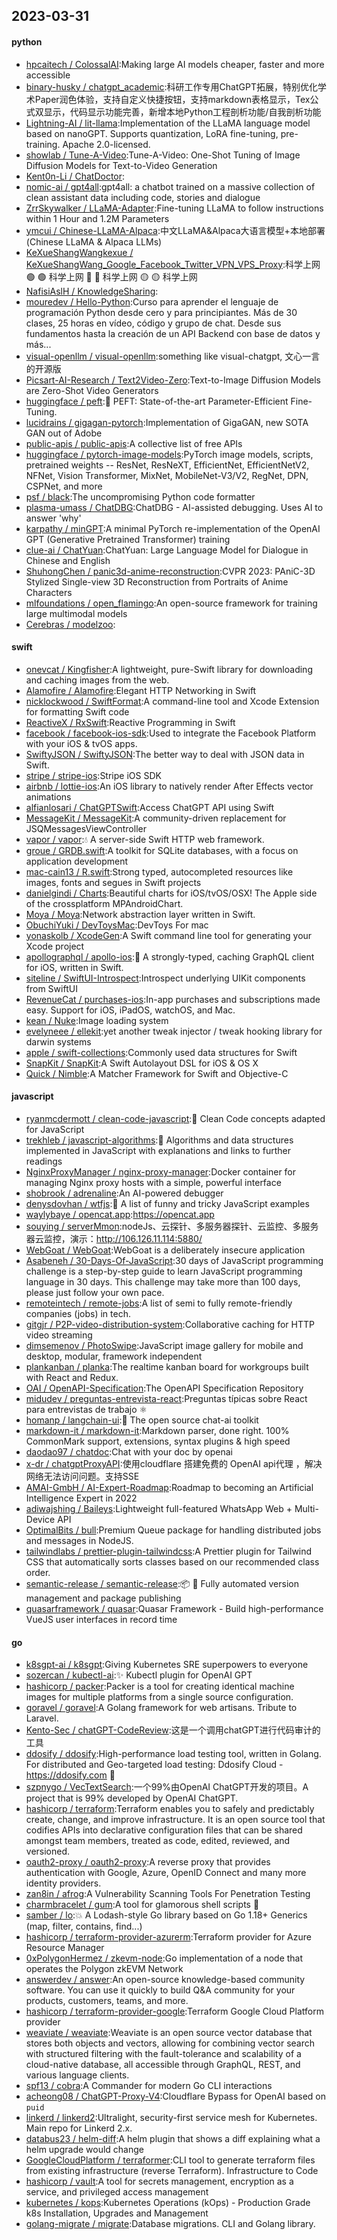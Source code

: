 ## 2023-03-31

#### python
* [hpcaitech / ColossalAI](https://github.com/hpcaitech/ColossalAI):Making large AI models cheaper, faster and more accessible
* [binary-husky / chatgpt_academic](https://github.com/binary-husky/chatgpt_academic):科研工作专用ChatGPT拓展，特别优化学术Paper润色体验，支持自定义快捷按钮，支持markdown表格显示，Tex公式双显示，代码显示功能完善，新增本地Python工程剖析功能/自我剖析功能
* [Lightning-AI / lit-llama](https://github.com/Lightning-AI/lit-llama):Implementation of the LLaMA language model based on nanoGPT. Supports quantization, LoRA fine-tuning, pre-training. Apache 2.0-licensed.
* [showlab / Tune-A-Video](https://github.com/showlab/Tune-A-Video):Tune-A-Video: One-Shot Tuning of Image Diffusion Models for Text-to-Video Generation
* [Kent0n-Li / ChatDoctor](https://github.com/Kent0n-Li/ChatDoctor):
* [nomic-ai / gpt4all](https://github.com/nomic-ai/gpt4all):gpt4all: a chatbot trained on a massive collection of clean assistant data including code, stories and dialogue
* [ZrrSkywalker / LLaMA-Adapter](https://github.com/ZrrSkywalker/LLaMA-Adapter):Fine-tuning LLaMA to follow instructions within 1 Hour and 1.2M Parameters
* [ymcui / Chinese-LLaMA-Alpaca](https://github.com/ymcui/Chinese-LLaMA-Alpaca):中文LLaMA&Alpaca大语言模型+本地部署 (Chinese LLaMA & Alpaca LLMs)
* [KeXueShangWangkexue / KeXueShangWang_Google_Facebook_Twitter_VPN_VPS_Proxy](https://github.com/KeXueShangWangkexue/KeXueShangWang_Google_Facebook_Twitter_VPN_VPS_Proxy):科学上网
🟢
🟢
科学上网
🔴
🔴
科学上网
🟡
🟡
科学上网
* [NafisiAslH / KnowledgeSharing](https://github.com/NafisiAslH/KnowledgeSharing):
* [mouredev / Hello-Python](https://github.com/mouredev/Hello-Python):Curso para aprender el lenguaje de programación Python desde cero y para principiantes. Más de 30 clases, 25 horas en vídeo, código y grupo de chat. Desde sus fundamentos hasta la creación de un API Backend con base de datos y más...
* [visual-openllm / visual-openllm](https://github.com/visual-openllm/visual-openllm):something like visual-chatgpt, 文心一言的开源版
* [Picsart-AI-Research / Text2Video-Zero](https://github.com/Picsart-AI-Research/Text2Video-Zero):Text-to-Image Diffusion Models are Zero-Shot Video Generators
* [huggingface / peft](https://github.com/huggingface/peft):🤗
PEFT: State-of-the-art Parameter-Efficient Fine-Tuning.
* [lucidrains / gigagan-pytorch](https://github.com/lucidrains/gigagan-pytorch):Implementation of GigaGAN, new SOTA GAN out of Adobe
* [public-apis / public-apis](https://github.com/public-apis/public-apis):A collective list of free APIs
* [huggingface / pytorch-image-models](https://github.com/huggingface/pytorch-image-models):PyTorch image models, scripts, pretrained weights -- ResNet, ResNeXT, EfficientNet, EfficientNetV2, NFNet, Vision Transformer, MixNet, MobileNet-V3/V2, RegNet, DPN, CSPNet, and more
* [psf / black](https://github.com/psf/black):The uncompromising Python code formatter
* [plasma-umass / ChatDBG](https://github.com/plasma-umass/ChatDBG):ChatDBG - AI-assisted debugging. Uses AI to answer 'why'
* [karpathy / minGPT](https://github.com/karpathy/minGPT):A minimal PyTorch re-implementation of the OpenAI GPT (Generative Pretrained Transformer) training
* [clue-ai / ChatYuan](https://github.com/clue-ai/ChatYuan):ChatYuan: Large Language Model for Dialogue in Chinese and English
* [ShuhongChen / panic3d-anime-reconstruction](https://github.com/ShuhongChen/panic3d-anime-reconstruction):CVPR 2023: PAniC-3D Stylized Single-view 3D Reconstruction from Portraits of Anime Characters
* [mlfoundations / open_flamingo](https://github.com/mlfoundations/open_flamingo):An open-source framework for training large multimodal models
* [Cerebras / modelzoo](https://github.com/Cerebras/modelzoo):

#### swift
* [onevcat / Kingfisher](https://github.com/onevcat/Kingfisher):A lightweight, pure-Swift library for downloading and caching images from the web.
* [Alamofire / Alamofire](https://github.com/Alamofire/Alamofire):Elegant HTTP Networking in Swift
* [nicklockwood / SwiftFormat](https://github.com/nicklockwood/SwiftFormat):A command-line tool and Xcode Extension for formatting Swift code
* [ReactiveX / RxSwift](https://github.com/ReactiveX/RxSwift):Reactive Programming in Swift
* [facebook / facebook-ios-sdk](https://github.com/facebook/facebook-ios-sdk):Used to integrate the Facebook Platform with your iOS & tvOS apps.
* [SwiftyJSON / SwiftyJSON](https://github.com/SwiftyJSON/SwiftyJSON):The better way to deal with JSON data in Swift.
* [stripe / stripe-ios](https://github.com/stripe/stripe-ios):Stripe iOS SDK
* [airbnb / lottie-ios](https://github.com/airbnb/lottie-ios):An iOS library to natively render After Effects vector animations
* [alfianlosari / ChatGPTSwift](https://github.com/alfianlosari/ChatGPTSwift):Access ChatGPT API using Swift
* [MessageKit / MessageKit](https://github.com/MessageKit/MessageKit):A community-driven replacement for JSQMessagesViewController
* [vapor / vapor](https://github.com/vapor/vapor):💧
A server-side Swift HTTP web framework.
* [groue / GRDB.swift](https://github.com/groue/GRDB.swift):A toolkit for SQLite databases, with a focus on application development
* [mac-cain13 / R.swift](https://github.com/mac-cain13/R.swift):Strong typed, autocompleted resources like images, fonts and segues in Swift projects
* [danielgindi / Charts](https://github.com/danielgindi/Charts):Beautiful charts for iOS/tvOS/OSX! The Apple side of the crossplatform MPAndroidChart.
* [Moya / Moya](https://github.com/Moya/Moya):Network abstraction layer written in Swift.
* [ObuchiYuki / DevToysMac](https://github.com/ObuchiYuki/DevToysMac):DevToys For mac
* [yonaskolb / XcodeGen](https://github.com/yonaskolb/XcodeGen):A Swift command line tool for generating your Xcode project
* [apollographql / apollo-ios](https://github.com/apollographql/apollo-ios):📱
A strongly-typed, caching GraphQL client for iOS, written in Swift.
* [siteline / SwiftUI-Introspect](https://github.com/siteline/SwiftUI-Introspect):Introspect underlying UIKit components from SwiftUI
* [RevenueCat / purchases-ios](https://github.com/RevenueCat/purchases-ios):In-app purchases and subscriptions made easy. Support for iOS, iPadOS, watchOS, and Mac.
* [kean / Nuke](https://github.com/kean/Nuke):Image loading system
* [evelyneee / ellekit](https://github.com/evelyneee/ellekit):yet another tweak injector / tweak hooking library for darwin systems
* [apple / swift-collections](https://github.com/apple/swift-collections):Commonly used data structures for Swift
* [SnapKit / SnapKit](https://github.com/SnapKit/SnapKit):A Swift Autolayout DSL for iOS & OS X
* [Quick / Nimble](https://github.com/Quick/Nimble):A Matcher Framework for Swift and Objective-C

#### javascript
* [ryanmcdermott / clean-code-javascript](https://github.com/ryanmcdermott/clean-code-javascript):🛁
Clean Code concepts adapted for JavaScript
* [trekhleb / javascript-algorithms](https://github.com/trekhleb/javascript-algorithms):📝
Algorithms and data structures implemented in JavaScript with explanations and links to further readings
* [NginxProxyManager / nginx-proxy-manager](https://github.com/NginxProxyManager/nginx-proxy-manager):Docker container for managing Nginx proxy hosts with a simple, powerful interface
* [shobrook / adrenaline](https://github.com/shobrook/adrenaline):An AI-powered debugger
* [denysdovhan / wtfjs](https://github.com/denysdovhan/wtfjs):🤪
A list of funny and tricky JavaScript examples
* [waylybaye / opencat.app](https://github.com/waylybaye/opencat.app):https://opencat.app
* [souying / serverMmon](https://github.com/souying/serverMmon):nodeJs、云探针、多服务器探针、云监控、多服务器云监控，演示：http://106.126.11.114:5880/
* [WebGoat / WebGoat](https://github.com/WebGoat/WebGoat):WebGoat is a deliberately insecure application
* [Asabeneh / 30-Days-Of-JavaScript](https://github.com/Asabeneh/30-Days-Of-JavaScript):30 days of JavaScript programming challenge is a step-by-step guide to learn JavaScript programming language in 30 days. This challenge may take more than 100 days, please just follow your own pace.
* [remoteintech / remote-jobs](https://github.com/remoteintech/remote-jobs):A list of semi to fully remote-friendly companies (jobs) in tech.
* [gitgjr / P2P-video-distribution-system](https://github.com/gitgjr/P2P-video-distribution-system):Collaborative caching for HTTP video streaming
* [dimsemenov / PhotoSwipe](https://github.com/dimsemenov/PhotoSwipe):JavaScript image gallery for mobile and desktop, modular, framework independent
* [plankanban / planka](https://github.com/plankanban/planka):The realtime kanban board for workgroups built with React and Redux.
* [OAI / OpenAPI-Specification](https://github.com/OAI/OpenAPI-Specification):The OpenAPI Specification Repository
* [midudev / preguntas-entrevista-react](https://github.com/midudev/preguntas-entrevista-react):Preguntas típicas sobre React para entrevistas de trabajo
⚛️
* [homanp / langchain-ui](https://github.com/homanp/langchain-ui):🧬
The open source chat-ai toolkit
* [markdown-it / markdown-it](https://github.com/markdown-it/markdown-it):Markdown parser, done right. 100% CommonMark support, extensions, syntax plugins & high speed
* [daodao97 / chatdoc](https://github.com/daodao97/chatdoc):Chat with your doc by openai
* [x-dr / chatgptProxyAPI](https://github.com/x-dr/chatgptProxyAPI):使用cloudflare 搭建免费的 OpenAI api代理 ，解决网络无法访问问题。支持SSE
* [AMAI-GmbH / AI-Expert-Roadmap](https://github.com/AMAI-GmbH/AI-Expert-Roadmap):Roadmap to becoming an Artificial Intelligence Expert in 2022
* [adiwajshing / Baileys](https://github.com/adiwajshing/Baileys):Lightweight full-featured WhatsApp Web + Multi-Device API
* [OptimalBits / bull](https://github.com/OptimalBits/bull):Premium Queue package for handling distributed jobs and messages in NodeJS.
* [tailwindlabs / prettier-plugin-tailwindcss](https://github.com/tailwindlabs/prettier-plugin-tailwindcss):A Prettier plugin for Tailwind CSS that automatically sorts classes based on our recommended class order.
* [semantic-release / semantic-release](https://github.com/semantic-release/semantic-release):📦
🚀
Fully automated version management and package publishing
* [quasarframework / quasar](https://github.com/quasarframework/quasar):Quasar Framework - Build high-performance VueJS user interfaces in record time

#### go
* [k8sgpt-ai / k8sgpt](https://github.com/k8sgpt-ai/k8sgpt):Giving Kubernetes SRE superpowers to everyone
* [sozercan / kubectl-ai](https://github.com/sozercan/kubectl-ai):✨
Kubectl plugin for OpenAI GPT
* [hashicorp / packer](https://github.com/hashicorp/packer):Packer is a tool for creating identical machine images for multiple platforms from a single source configuration.
* [goravel / goravel](https://github.com/goravel/goravel):A Golang framework for web artisans. Tribute to Laravel.
* [Kento-Sec / chatGPT-CodeReview](https://github.com/Kento-Sec/chatGPT-CodeReview):这是一个调用chatGPT进行代码审计的工具
* [ddosify / ddosify](https://github.com/ddosify/ddosify):High-performance load testing tool, written in Golang. For distributed and Geo-targeted load testing: Ddosify Cloud - https://ddosify.com
🚀
* [szpnygo / VecTextSearch](https://github.com/szpnygo/VecTextSearch):一个99%由OpenAI ChatGPT开发的项目。A project that is 99% developed by OpenAI ChatGPT.
* [hashicorp / terraform](https://github.com/hashicorp/terraform):Terraform enables you to safely and predictably create, change, and improve infrastructure. It is an open source tool that codifies APIs into declarative configuration files that can be shared amongst team members, treated as code, edited, reviewed, and versioned.
* [oauth2-proxy / oauth2-proxy](https://github.com/oauth2-proxy/oauth2-proxy):A reverse proxy that provides authentication with Google, Azure, OpenID Connect and many more identity providers.
* [zan8in / afrog](https://github.com/zan8in/afrog):A Vulnerability Scanning Tools For Penetration Testing
* [charmbracelet / gum](https://github.com/charmbracelet/gum):A tool for glamorous shell scripts
🎀
* [samber / lo](https://github.com/samber/lo):💥
A Lodash-style Go library based on Go 1.18+ Generics (map, filter, contains, find...)
* [hashicorp / terraform-provider-azurerm](https://github.com/hashicorp/terraform-provider-azurerm):Terraform provider for Azure Resource Manager
* [0xPolygonHermez / zkevm-node](https://github.com/0xPolygonHermez/zkevm-node):Go implementation of a node that operates the Polygon zkEVM Network
* [answerdev / answer](https://github.com/answerdev/answer):An open-source knowledge-based community software. You can use it quickly to build Q&A community for your products, customers, teams, and more.
* [hashicorp / terraform-provider-google](https://github.com/hashicorp/terraform-provider-google):Terraform Google Cloud Platform provider
* [weaviate / weaviate](https://github.com/weaviate/weaviate):Weaviate is an open source vector database that stores both objects and vectors, allowing for combining vector search with structured filtering with the fault-tolerance and scalability of a cloud-native database, all accessible through GraphQL, REST, and various language clients.
* [spf13 / cobra](https://github.com/spf13/cobra):A Commander for modern Go CLI interactions
* [acheong08 / ChatGPT-Proxy-V4](https://github.com/acheong08/ChatGPT-Proxy-V4):Cloudflare Bypass for OpenAI based on `puid`
* [linkerd / linkerd2](https://github.com/linkerd/linkerd2):Ultralight, security-first service mesh for Kubernetes. Main repo for Linkerd 2.x.
* [databus23 / helm-diff](https://github.com/databus23/helm-diff):A helm plugin that shows a diff explaining what a helm upgrade would change
* [GoogleCloudPlatform / terraformer](https://github.com/GoogleCloudPlatform/terraformer):CLI tool to generate terraform files from existing infrastructure (reverse Terraform). Infrastructure to Code
* [hashicorp / vault](https://github.com/hashicorp/vault):A tool for secrets management, encryption as a service, and privileged access management
* [kubernetes / kops](https://github.com/kubernetes/kops):Kubernetes Operations (kOps) - Production Grade k8s Installation, Upgrades and Management
* [golang-migrate / migrate](https://github.com/golang-migrate/migrate):Database migrations. CLI and Golang library.
